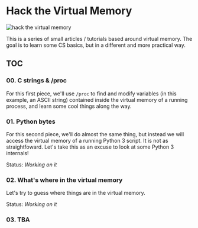 # Hack the Virtual Memory

![hack the virtual memory](https://s3-us-west-1.amazonaws.com/holbertonschool/medias/hack_the_vm_0.png)

This is a series of small articles / tutorials based around virtual memory. The goal is to learn some CS basics, but in a different and more practical way.

## TOC

### 00. C strings & /proc

For this first piece, we'll use `/proc` to find and modify variables (in this example, an ASCII string) contained inside the virtual memory of a running process, and learn some cool things along the way.

### 01. Python bytes

For this second piece, we'll do almost the same thing, but instead we will access the virtual memory of a running Python 3 script. It is not as straightfoward. Let's take this as an excuse to look at some Python 3 internals!

Status: _Working on it_

### 02. What's where in the virtual memory

Let's try to guess where things are in the virtual memory.

Status: _Working on it_

### 03. TBA

